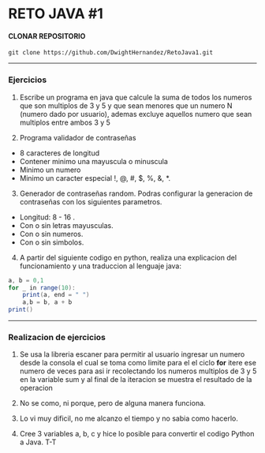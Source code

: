 # RETO JAVA #1
#### CLONAR REPOSITORIO
```
git clone https://github.com/DwightHernandez/RetoJava1.git
```
---
### Ejercicios

1. Escribe un programa en java que calcule la suma de todos los numeros que son multiplos 
de 3 y 5 y que sean menores que un numero N (numero dado por usuario), 
ademas excluye aquellos numero que sean multiplos entre ambos 3 y 5

2. Programa validador de contraseñas
- 8 caracteres de longitud
- Contener minimo una mayuscula o minuscula
- Minimo un numero
- Minimo un caracter especial !, @, #, $, %, &, *.

3. Generador de contraseñas random. Podras configurar la generacion de contraseñas con los siguientes parametros.
- Longitud: 8 - 16 .
- Con o sin letras mayusculas.
- Con o sin numeros.
- Con o sin simbolos.

4. A partir del siguiente codigo en python, realiza una explicacion del funcionamiento y una traduccion al lenguaje java:

```java
a, b = 0,1
for _ in range(10):
    print(a, end = " ")
    a,b = b, a + b
print()
```
---

### Realizacion de ejercicios

1. Se usa la libreria escaner para permitir al usuario ingresar un numero desde la consola el cual se toma como limite para el el ciclo **for** itere ese numero de veces para asi ir recolectando los numeros multiplos de 3 y 5 en la variable sum y al final de la iteracion se muestra el resultado de la operacion

2. No se como, ni porque, pero de alguna manera funciona.

3. Lo vi muy dificil, no me alcanzo el tiempo y no sabia como hacerlo. 

4. Cree 3 variables a, b, c y hice lo posible para convertir el codigo Python a Java. T-T